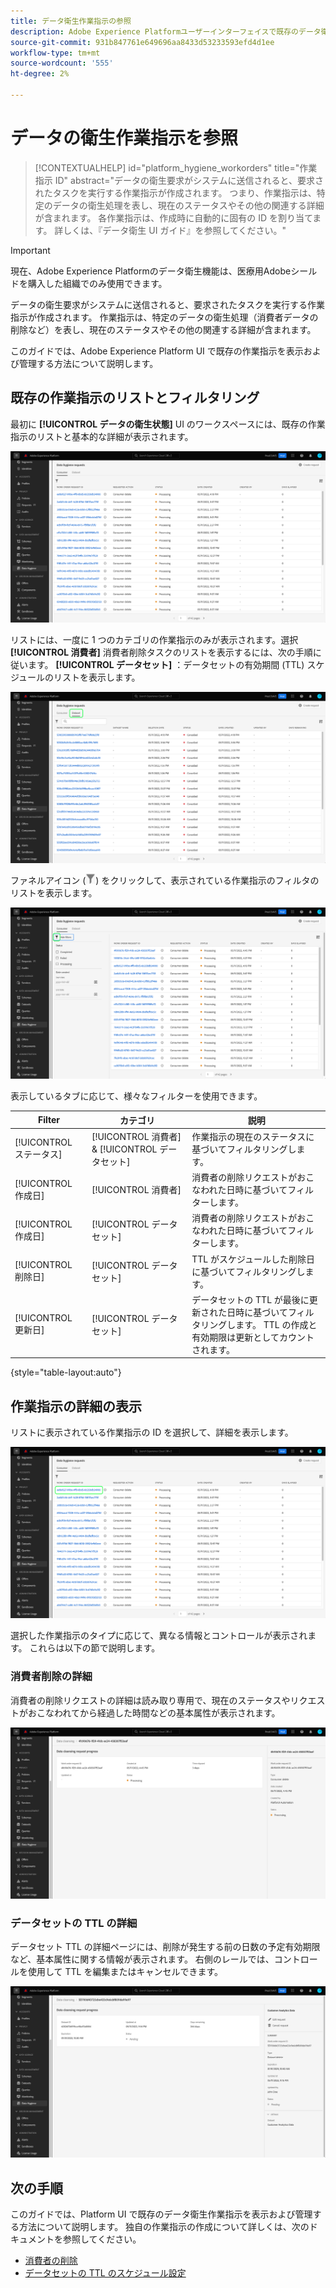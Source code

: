```yaml
---
title: データ衛生作業指示の参照
description: Adobe Experience Platformユーザーインターフェイスで既存のデータ衛生作業指示を表示および管理する方法について説明します。
source-git-commit: 931b847761e649696aa8433d53233593efd4d1ee
workflow-type: tm+mt
source-wordcount: '555'
ht-degree: 2%

---
```


# データの衛生作業指示を参照

>[!CONTEXTUALHELP]
>id="platform_hygiene_workorders"
>title="作業指示 ID"
>abstract="データの衛生要求がシステムに送信されると、要求されたタスクを実行する作業指示が作成されます。 つまり、作業指示は、特定のデータの衛生処理を表し、現在のステータスやその他の関連する詳細が含まれます。 各作業指示は、作成時に自動的に固有の ID を割り当てます。 詳しくは、『データ衛生 UI ガイド』を参照してください。"

>[!IMPORTANT]
>
>現在、Adobe Experience Platformのデータ衛生機能は、医療用Adobeシールドを購入した組織でのみ使用できます。

データの衛生要求がシステムに送信されると、要求されたタスクを実行する作業指示が作成されます。 作業指示は、特定のデータの衛生処理（消費者データの削除など）を表し、現在のステータスやその他の関連する詳細が含まれます。

このガイドでは、Adobe Experience Platform UI で既存の作業指示を表示および管理する方法について説明します。

## 既存の作業指示のリストとフィルタリング

最初に **[!UICONTROL データの衛生状態]** UI のワークスペースには、既存の作業指示のリストと基本的な詳細が表示されます。

![を示す画像 [!UICONTROL データの衛生状態] Platform UI のワークスペース](../images/ui/browse/work-order-list.png)

リストには、一度に 1 つのカテゴリの作業指示のみが表示されます。選択 **[!UICONTROL 消費者]** 消費者削除タスクのリストを表示するには、次の手順に従います。 **[!UICONTROL データセット]** ：データセットの有効期間 (TTL) スケジュールのリストを表示します。

![を示す画像 [!UICONTROL データセット] タブ](../images/ui/browse/dataset-tab.png)

ファネルアイコン (![ファネルアイコンの画像](../images/ui/browse/funnel-icon.png)) をクリックして、表示されている作業指示のフィルタのリストを表示します。

![表示された作業指示フィルターの画像](../images/ui/browse/filters.png)

表示しているタブに応じて、様々なフィルターを使用できます。

| Filter | カテゴリ | 説明 |
| --- | --- | --- |
| [!UICONTROL ステータス] | [!UICONTROL 消費者] &amp; [!UICONTROL データセット] | 作業指示の現在のステータスに基づいてフィルタリングします。 |
| [!UICONTROL 作成日] | [!UICONTROL 消費者] | 消費者の削除リクエストがおこなわれた日時に基づいてフィルターします。 |
| [!UICONTROL 作成日] | [!UICONTROL データセット] | 消費者の削除リクエストがおこなわれた日時に基づいてフィルターします。 |
| [!UICONTROL 削除日] | [!UICONTROL データセット] | TTL がスケジュールした削除日に基づいてフィルタリングします。 |
| [!UICONTROL 更新日] | [!UICONTROL データセット] | データセットの TTL が最後に更新された日時に基づいてフィルタリングします。 TTL の作成と有効期限は更新としてカウントされます。 |

{style=&quot;table-layout:auto&quot;}

## 作業指示の詳細の表示

リストに表示されている作業指示の ID を選択して、詳細を表示します。

![選択されている作業指示 ID を示す画像](../images/ui/browse/select-work-order.png)

選択した作業指示のタイプに応じて、異なる情報とコントロールが表示されます。 これらは以下の節で説明します。

### 消費者削除の詳細

<!-- (Not available for initial release)
>[!CONTEXTUALHELP]
>id="platform_hygiene_responsemessages"
>title="Consumer delete response"
>abstract="When a consumer deletion process receives a response from the system, these messages are displayed under the **[!UICONTROL Result]** section. If a problem occurs while a work order is processing, any relevant error messages will appear in this section to help you troubleshoot the issue. To learn more, see the data hygiene UI guide."
-->

消費者の削除リクエストの詳細は読み取り専用で、現在のステータスやリクエストがおこなわれてから経過した時間などの基本属性が表示されます。

![消費者削除作業指示の詳細ページを示す画像](../images/ui/browse/consumer-delete-details.png)

### データセットの TTL の詳細

データセット TTL の詳細ページには、削除が発生する前の日数の予定有効期限など、基本属性に関する情報が表示されます。 右側のレールでは、コントロールを使用して TTL を編集またはキャンセルできます。

![データセットの TTL 作業指示の詳細ページを示す画像](../images/ui/browse/ttl-details.png)

## 次の手順

このガイドでは、Platform UI で既存のデータ衛生作業指示を表示および管理する方法について説明します。 独自の作業指示の作成について詳しくは、次のドキュメントを参照してください。

* [消費者の削除](./delete-consumer.md)
* [データセットの TTL のスケジュール設定](./ttl.md)
